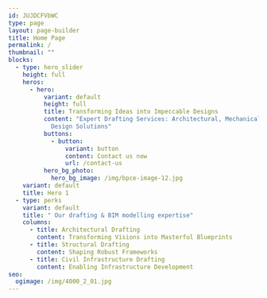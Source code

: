 ```yaml
---
id: JUJDCFVbWC
type: page
layout: page-builder
title: Home Page
permalink: /
thumbnail: ""
blocks:
  - type: hero_slider
    height: full
    heros:
      - hero:
          variant: default
          height: full
          title: Transforming Ideas into Impeccable Designs
          content: "Expert Drafting Services: Architectural, Mechanical, and Electrical
            Design Solutions"
          buttons:
            - button:
                variant: button
                content: Contact us now
                url: /contact-us
          hero_bg_photo:
            hero_bg_image: /img/bpce-image-12.jpg
    variant: default
    title: Hero 1
  - type: perks
    variant: default
    title: " Our drafting & BIM modelling expertise"
    columns:
      - title: Architectural Drafting
        content: Transforming Visions into Masterful Blueprints
      - title: Structural Drafting
        content: Shaping Robust Frameworks
      - title: Civil Infrastructure Drafting
        content: Enabling Infrastructure Development
seo:
  ogimage: /img/4000_2_01.jpg
---
```

